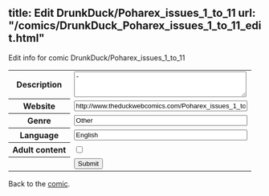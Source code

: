 title: Edit DrunkDuck/Poharex_issues_1_to_11
url: "/comics/DrunkDuck_Poharex_issues_1_to_11_edit.html"
---
Edit info for comic DrunkDuck/Poharex_issues_1_to_11

<form name="comic" action="http://gaepostmail.appspot.com/comic/" method="post">
<table class="comicinfo">
<tr>
<th>Description</th><td><textarea name="description" cols="40" rows="3">-</textarea></td>
</tr>
<tr>
<th>Website</th><td><input type="text" name="url" value="http://www.theduckwebcomics.com/Poharex_issues_1_to_11/" size="40"/></td>
</tr>
<tr>
<th>Genre</th><td><input type="text" name="genre" value="Other" size="40"/></td>
</tr>
<tr>
<th>Language</th><td><input type="text" name="language" value="English" size="40"/></td>
</tr>
<tr>
<th>Adult content</th><td><input type="checkbox" name="adult" value="adult" /></td>
</tr>
<tr>
<th></th><td>
<input type="hidden" name="comic" value="DrunkDuck_Poharex_issues_1_to_11" />
<input type="submit" name="submit" value="Submit" />
</td>
</tr>
</table>
</form>

Back to the [comic](DrunkDuck_Poharex_issues_1_to_11.html).

